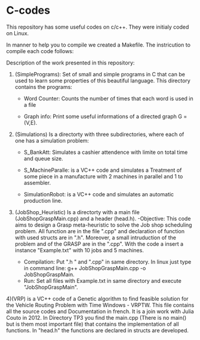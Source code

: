 # C-codes
This repository has some useful codes on c/c++. They were initialy coded on Linux.

In manner to help you to compile we created a Makefile. The instricution to compile each code follows:


Description of the work presented in this repository:
1) (SimplePrograms): Set of small and simple programs in C that can be used to learn some properties of this beautiful language. This directory contains the programs:
    
      - Word Counter: Counts the number of times that each word is used in a file
      
      - Graph info: Print some useful informations of a directed graph G = (V,E).
      
2) (Simulations) Is a directorty with three subdirectories, where each of one has a simulation problem:

    - S_BankAtt: Simulates a cashier attendence with limite on total time and queue size. 
  
    - S_MachineParalle: is a VC++ code and  simulates a Treatment of some piece in a manufacture with 2 machines in parallel and 1 to assembler. 
  
    - SimulationRobot: is a VC++ code and simulates an automatic production line. 
        
        
3) (JobShop_Heuristic) Is a directorty with a main file (JobShopGraspMain.cpp) and a header (head.h). 
    -Objective: This code aims to design a Grasp meta-heuristic to solve the Job shop scheduling problem. All function are in the file ".cpp" and declaration of function with used structs are in ".h". Moreover, a small intruduction of the problem and of the GRASP are in the  ".cpp". With the code a insert a instance "Example.txt" with 10 jobs and 5 machines.
    - Compilation: 
    Put ".h " and ".cpp" in same directory. 
    In linux just type in command line: g++ JobShopGraspMain.cpp -o JobShopGraspMain.
    - Run:
    Set all files with Example.txt in same directory and execute "JobShopGraspMain".

4)(VRP) is a VC++ code of a Genetic algorithm to find feasible solution for the Vehicle Routing Problem with Time Windows - VRPTW. 
This file contains all the source codes and Documentation in french. It is a join work with Julia Couto in 2012. In Directory TP3 you find the main.cpp (There is no main() but is them most important file) that contains the implementation of all functions. In "head.h" the functions are declared in structs are developed.     

    



      
  
  
     
